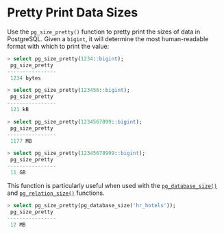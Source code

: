 # Pretty Print Data Sizes

Use the `pg_size_pretty()` function to pretty print the sizes of data in PostgreSQL. Given a `bigint`, it will determine the most human-readable format with which to print the value:

```sql
> select pg_size_pretty(1234::bigint);
 pg_size_pretty
----------------
 1234 bytes

> select pg_size_pretty(123456::bigint);
 pg_size_pretty
----------------
 121 kB

> select pg_size_pretty(1234567899::bigint);
 pg_size_pretty
----------------
 1177 MB

> select pg_size_pretty(12345678999::bigint);
 pg_size_pretty
----------------
 11 GB
```

This function is particularly useful when used with the [`pg_database_size()`](get-the-size-of-a-database.md) and [`pg_relation_size()`](get-the-size-of-a-table.md) functions.

```sql
> select pg_size_pretty(pg_database_size('hr_hotels'));
 pg_size_pretty
----------------
 12 MB
```
